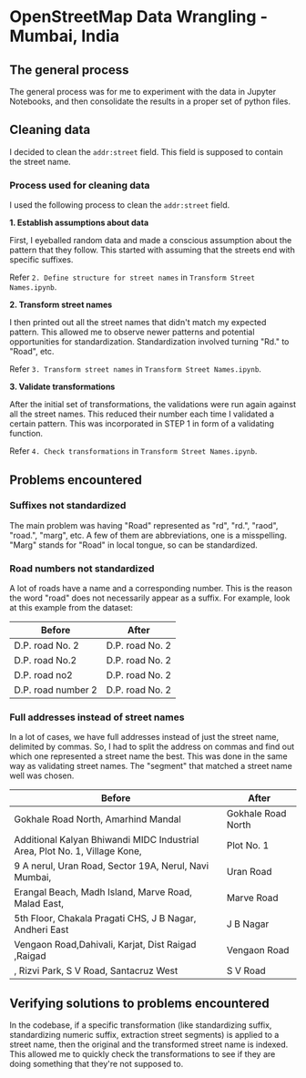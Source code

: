 # OpenStreetMap Data Wrangling - Mumbai, India

## The general process

The general process was for me to experiment with the data in Jupyter Notebooks, and then consolidate the results in a proper set of python files.

## Cleaning data

I decided to clean the `addr:street` field. This field is supposed to contain the street name.

### Process used for cleaning data

I used the following process to clean the `addr:street` field.

**1. Establish assumptions about data**

First, I eyeballed random data and made a conscious assumption about the pattern that they follow. This started with assuming that the streets end with specific suffixes.

Refer `2. Define structure for street names` in `Transform Street Names.ipynb`.

**2. Transform street names**

I then printed out all the street names that didn't match my expected pattern. This allowed me to observe newer patterns and potential opportunities for standardization. Standardization involved turning "Rd." to "Road", etc.

Refer `3. Transform street names` in `Transform Street Names.ipynb`.

**3. Validate transformations**

After the initial set of transformations, the validations were run again against all the street names. This reduced their number each time I validated a certain pattern. This was incorporated in STEP 1 in form of a validating function.

Refer `4. Check transformations` in `Transform Street Names.ipynb`.

## Problems encountered

### Suffixes not standardized

The main problem was having "Road" represented as "rd", "rd.", "raod", "road.", "marg", etc. A few of them are abbreviations, one is a misspelling. "Marg" stands for "Road" in local tongue, so can be standardized.

### Road numbers not standardized

A lot of roads have a name and a corresponding number. This is the reason the word "road" does not necessarily appear as a suffix. For example, look at this example from the dataset:

|Before|After|
|------|-----|
|D.P. road No. 2|D.P. road No. 2|
|D.P. road No.2|D.P. road No. 2|
|D.P. road no2|D.P. road No. 2|
|D.P. road number 2|D.P. road No. 2|

### Full addresses instead of street names

In a lot of cases, we have full addresses instead of just the street name, delimited by commas. So, I had to split the address on commas and find out which one represented a street name the best. This was done in the same way as validating street names. The "segment" that matched a street name well was chosen.

|Before|After|
|------|-----|
|Gokhale Road North, Amarhind Mandal|Gokhale Road North|
|Additional Kalyan Bhiwandi MIDC Industrial Area, Plot No. 1, Village Kone,|Plot No. 1|
|9 A nerul, Uran Road, Sector 19A, Nerul, Navi Mumbai,|Uran Road|
|Erangal Beach, Madh Island, Marve Road, Malad East,|Marve Road|
|5th Floor, Chakala Pragati CHS, J B Nagar, Andheri East|J B Nagar|
|Vengaon Road,Dahivali, Karjat, Dist Raigad ,Raigad|Vengaon Road|
|, Rizvi Park, S V Road, Santacruz West|S V Road|

## Verifying solutions to problems encountered

In the codebase, if a specific transformation (like standardizing suffix, standardizing numeric suffix, extraction street segments) is applied to a street name, then the original and the transformed street name is indexed. This allowed me to quickly check the transformations to see if they are doing something that they're not supposed to.




